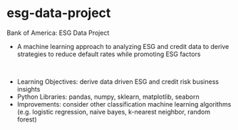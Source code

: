 # esg-data-project

Bank of America: ESG Data Project
- A machine learning approach to analyzing ESG and credit data to derive strategies to reduce default rates while promoting ESG factors

<br>

- Learning Objectives: derive data driven ESG and credit risk business insights
- Python Libraries: pandas, numpy, sklearn, matplotlib, seaborn
- Improvements: consider other classification machine learning algorithms (e.g. logistic regression, naive bayes, k-nearest neighbor, random forest)
 
 
